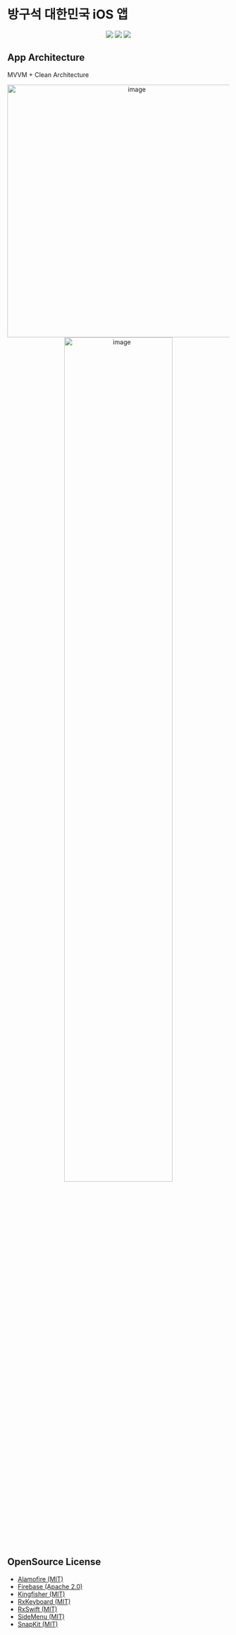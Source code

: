 # 방구석 대한민국 iOS 앱

<p align="center">
    <img src="https://img.shields.io/badge/Swift-v5.0-red?logo=swift" />
    <img src="https://img.shields.io/badge/Xcode-v13.3-blue?logo=Xcode" />
    <img src="https://img.shields.io/badge/iOS-13.0+-black?logo=apple" />  
</p>

## App Architecture

MVVM + Clean Architecture

<p align="center"> <img width="572" alt="image" src="https://user-images.githubusercontent.com/59321616/171816003-c7811842-5a15-42b4-8b5f-a15e0c06efa9.png"><img width="70%" alt="image" src="https://user-images.githubusercontent.com/59321616/171815228-82220d79-7b57-4c12-af37-c835e23b4071.png"> </p>

## OpenSource License

- [Alamofire (MIT)](https://github.com/Alamofire/Alamofire/blob/master/LICENSE)
- [Firebase (Apache 2.0)](https://github.com/firebase/firebase-ios-sdk/blob/master/LICENSE)
- [Kingfisher (MIT)](https://github.com/onevcat/Kingfisher/blob/master/LICENSE)
- [RxKeyboard (MIT)](https://github.com/RxSwiftCommunity/RxKeyboard/blob/master/LICENSE)
- [RxSwift (MIT)](https://github.com/ReactiveX/RxSwift/blob/main/LICENSE.md)
- [SideMenu (MIT)](https://github.com/jonkykong/SideMenu/blob/master/LICENSE)
- [SnapKit (MIT)](https://github.com/SnapKit/SnapKit/blob/develop/LICENSE)
